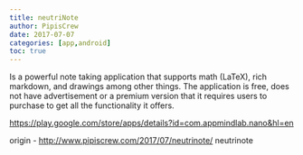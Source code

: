 ```yaml
---
title: neutriNote
author: PipisCrew
date: 2017-07-07
categories: [app,android]
toc: true
---
```


Is a powerful note taking application that supports math (LaTeX), rich markdown, and drawings among other things. The application is free, does not have advertisement or a premium version that it requires users to purchase to get all the functionality it offers.

https://play.google.com/store/apps/details?id=com.appmindlab.nano&hl=en

origin - http://www.pipiscrew.com/2017/07/neutrinote/ neutrinote
